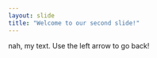 ```yaml
---
layout: slide
title: "Welcome to our second slide!"
---
```

nah, my text.
Use the left arrow to go back!